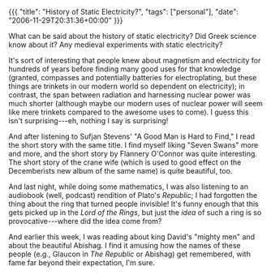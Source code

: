 {{{
  "title": "History of Static Electricity?",
  "tags": ["personal"],
  "date": "2006-11-29T20:31:36+00:00"
}}}

  What can be said about the history of static electricity?  Did Greek science know about it?  Any medieval experiments with static electricity?

It's sort of interesting that people knew about magnetism and electricity for hundreds of years before finding many good uses for that knowledge (granted, compasses and potentially batteries for electroplating, but these things are trinkets in our modern world so dependent on electricity); in contrast, the span between radiation and harnessing nuclear power was much shorter (although maybe our modern uses of nuclear power will seem like mere trinkets compared to the awesome uses to come).  I guess this isn't surprising---eh, nothing I say is surprising!

And after listening to Sufjan Stevens' "A Good Man is Hard to Find," I read the short story with the same title.  I find myself liking "Seven Swans" more and more, and the short story by Flannery O'Connor was quite interesting.  The short story of the crane wife (which is used to good effect on the Decemberists new album of the same name) is quite beautiful, too.

And last night, while doing some mathematics, I was also listening to an audiobook (well, podcast) rendition of Plato's *Republic*; I had forgotten the thing about the ring that turned people invisible!  It's funny enough that this gets picked up in the *Lord of the Rings*, but just the *idea* of such a ring is so provocative---where did the idea come from?

And earlier this week, I was reading about king David's "mighty men" and about the beautiful Abishag.  I find it amusing how the names of these people (e.g., Glaucon in *The Republic* or Abishag) get remembered, with fame far beyond their expectation, I'm sure.

